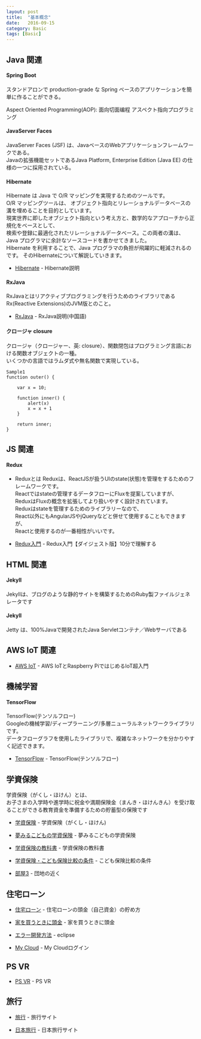 ```yaml
---
layout: post
title:  "基本概念"
date:   2016-09-15
category: Basic
tags: [Basic]
---
```


## Java 関連

#### Spring Boot

スタンドアロンで production-grade な Spring ベースのアプリケーションを簡単に作ることができる。

Aspect Oriented Programming(AOP): 面向切面编程 アスペクト指向プログラミング


#### JavaServer Faces

JavaServer Faces (JSF) は、JavaベースのWebアプリケーションフレームワークである。    
Javaの拡張機能セットであるJava Platform, Enterprise Edition (Java EE) の仕様の一つに採用されている。   


#### Hibernate

Hibernate は Java で O/R マッピングを実現するためのツールです。    
O/R マッピングツールは、 オブジェクト指向とリレーショナルデータベースの溝を埋めることを目的としています。     
現実世界に即したオブジェクト指向という考え方と、数学的なアプローチから正規化をベースとして、    
検索や登録に最適化されたリレーショナルデータベース。この両者の溝は、Java プログラマに余計なソースコードを書かせてきました。   
Hibernate を利用することで、Java プログラマの負担が飛躍的に軽減されるのです。 
そのHibernateについて解説していきます。

- [Hibernate](http://www.techscore.com/tech/Java/Others/Hibernate/index/) - Hibernate説明


#### RxJava

RxJavaとはリアクティブプログラミングを行うためのライブラリであるRx(Reactive Extensions)のJVM版とのこと。     

- [RxJava](http://gank.io/post/560e15be2dca930e00da1083) - RxJava説明(中国語)   
 


#### クロージャ closure

クロージャ（クロージャー、英: closure）、関数閉包はプログラミング言語における関数オブジェクトの一種。    
いくつかの言語ではラムダ式や無名関数で実現している。   

~~~
Sample1
function outer() {

    var x = 10;

    function inner() {
        alert(x)
        x = x + 1
    }

    return inner;
}   
~~~

## JS 関連

#### Redux

* Reduxとは
Reduxは、ReactJSが扱うUIのstate(状態)を管理をするためのフレームワークです。    
Reactではstateの管理するデータフローにFluxを提案していますが、   
ReduxはFluxの概念を拡張してより扱いやすく設計されています。      
Reduxはstateを管理するためのライブラリーなので、                 
React以外にもAngularJSやjQueryなどと併せて使用することもできますが、       
Reactと使用するのが一番相性がいいです。


- [Redux入門](http://qiita.com/kiita312/items/49a1f03445b19cf407b7) - Redux入門【ダイジェスト版】10分で理解する

## HTML 関連

#### Jekyll
Jekyllは、ブログのような静的サイトを構築するためのRuby製ファイルジェネレータです

#### Jekyll
Jetty は、100%Javaで開発されたJava Servletコンテナ／Webサーバである

## AWS IoT 関連

- [AWS IoT](http://codezine.jp/article/detail/9530) - AWS IoTとRaspberry PiではじめるIoT超入門

## 機械学習

#### TensorFlow

TensorFlow(テンソルフロー)    
Googleの機械学習/ディープラーニング/多層ニューラルネットワークライブラリです。    
データフローグラフを使用したライブラリで、複雑なネットワークを分かりやすく記述できます。   


- [TensorFlow](http://www.ossnews.jp/oss_info/TensorFlow) - TensorFlow(テンソルフロー)  


## 学資保険


学資保険（がくし・ほけん）とは、    
お子さまの入学時や進学時に祝金や満期保険金（まんき・ほけんきん）を受け取ることができる教育資金を準備するための貯蓄型の保険です

- [学資保険](http://hoken.kakaku.com/insurance/gea/) - 学資保険（がくし・ほけん)  

- [夢みるこどもの学資保険](http://www.ignition-ent.com/gakushi/aflac-gakushi.html) - 夢みるこどもの学資保険  

- [学資保険の教科書](http://hokensc.jp/gakushi/aflac.html) - 学資保険の教科書          

- [学資保険・こども保険比較の条件](http://www.ignition-ent.com/gakushi-hikaku.html) - こども保険比較の条件        

- [部屋3](https://www.livable.co.jp/kounyu/k/detail/CZ1166B17/) - 団地の近く 


## 住宅ローン


- [住宅ローン](http://isolf.com/kaisetu/kiso/hajimete/980-atamakintamekata) - 住宅ローンの頭金（自己資金）の貯め方 

- [家を買うときに頭金](http://www.iesagashi.info/entry/2015/07/31/%E5%AE%B6%E3%82%92%E8%B2%B7%E3%81%86%E3%81%A8%E3%81%8D%E3%81%AB%E9%A0%AD%E9%87%91%E3%81%AF%E3%81%84%E3%81%8F%E3%82%89%E5%BF%85%E8%A6%81%E3%81%8B%E3%80%81%E8%A8%88%E7%AE%97%E3%81%97%E3%81%A6%E3%81%BF
) - 家を買うときに頭金 


- [エラー開発方法](https://stackoverflow.com/questions/9499563/no-repository-found-error-in-installing-adt-in-eclipse-indigo) - eclipse


- [My Cloud](https://idp.mycloud.com/idp/SSO.saml2?SAMLRequest=lVPLTuMwFN3zFZb3zcMdkmI1QZ0iNEiMWjWBxWyQ6zhgKbE9vk4pf4%2BTtFIWgGAV2b7n3PNQltfHtkEHYUFqleE4iDASiutKqucMP5S3swW%2Bzi%2BWwNrG0FXnXtRO%2FO8EOLQCENZ52For6FphC2EPkouH3X2GX5wzQMOQGRm8VuRZB1y3%2FSn0K0Lr8WFP%2BeQ3y%2FoNoxt%2FIxVzg4ozWFYmaN94o7tqgPtzWBSboEcSjG615WKQlGFnO4HR3U2GnxZXZJ%2BkZB7X%2B2TOF5dVVf%2FaL0gapyQhVyz1Y7BlAPIgMlyzBnogQCfuFDimXIZJFCezOJpF8zKKKSE0ToPLJPmH0dZqp7lufks1JtRZRTUDCVSxVgB1nBarv%2FeUBBHdj0NA%2F5TldrbdFCVGj%2BekSZ%2B0z14BHbL9msqc9uL81MQg2H6fgJ3LwvnG%2Bs%2FKyFNdy3DKOPITQ08ti2oI2FfsxNGhtW4NsxJ6B%2BLIuJt6ID8zQafM68Yr3Il6QvdtQ1%2BOccp7an%2Fdd%2F6qbdV3KLh3VlqmwGjrxgg%2B1JOPb58Fkp%2FTm%2F4Z%2BTs%3D&RelayState=3ab24eb6dd120ec1cf29f68ece378d108f501da94bfb67f1f0fef7534a930e61cead10d5e1c9e8981526537c5a9f87187416a215033f8d0074f5c0b3a250feeb__webfilesReturnUrlToken20_wdcloud-jp&action&brand=wdcloud-jp) - My Cloudログイン  


## PS VR

- [PS VR](http://www.moguravr.com/psvr-cinematic/) - PS VR

## 旅行

- [旅行](https://www.airbnb.jp/) - 旅行サイト

- [日本旅行](https://www.tripadvisor.jp/) - 日本旅行サイト


